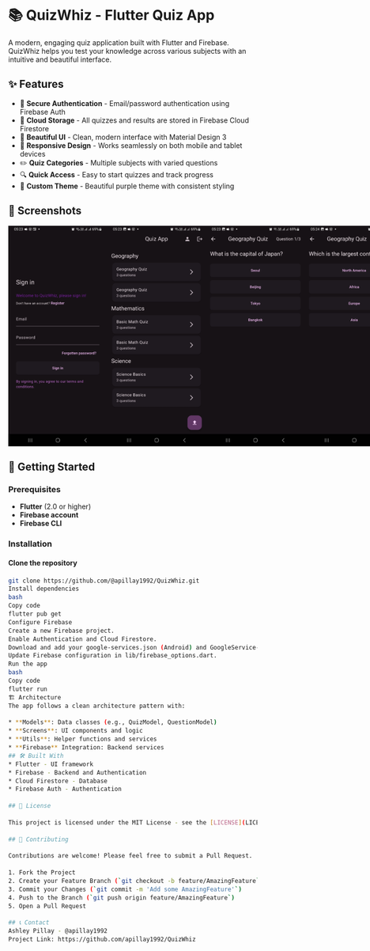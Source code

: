 # 📚 QuizWhiz - Flutter Quiz App

A modern, engaging quiz application built with Flutter and Firebase. QuizWhiz helps you test your knowledge across various subjects with an intuitive and beautiful interface.

## ✨ Features

- 🔐 **Secure Authentication** - Email/password authentication using Firebase Auth
- 💾 **Cloud Storage** - All quizzes and results are stored in Firebase Cloud Firestore
- 🎨 **Beautiful UI** - Clean, modern interface with Material Design 3
- 📱 **Responsive Design** - Works seamlessly on both mobile and tablet devices
- ✏️ **Quiz Categories** - Multiple subjects with varied questions
- 🔍 **Quick Access** - Easy to start quizzes and track progress
- 🌈 **Custom Theme** - Beautiful purple theme with consistent styling

## 📱 Screenshots

<div style="display: flex; justify-content: space-between;">
  <img src="assets/Sign_In.jpg" width="200" alt="Login Screen"/>
  <img src="assets/Home_Page.jpg" width="200" alt="Home Screen"/>
  <img src="assets/Quizz_1.jpg" width="200" alt="Quiz Screen"/>
  <img src="assets/Quizz_2.jpg" width="200" alt="Results Screen"/>
  <img src="assets/Results.jpg" width="200" alt="Results Screen"/>
  <img src="assets/User_profile.jpg" width="200" alt="Results Screen"/>
</div>

## 🚀 Getting Started

### Prerequisites

- **Flutter** (2.0 or higher)
- **Firebase account**
- **Firebase CLI**

### Installation

#### Clone the repository

```bash
git clone https://github.com/@apillay1992/QuizWhiz.git
Install dependencies
bash
Copy code
flutter pub get
Configure Firebase
Create a new Firebase project.
Enable Authentication and Cloud Firestore.
Download and add your google-services.json (Android) and GoogleService-Info.plist (iOS).
Update Firebase configuration in lib/firebase_options.dart.
Run the app
bash
Copy code
flutter run
🏗️ Architecture
The app follows a clean architecture pattern with:

* **Models**: Data classes (e.g., QuizModel, QuestionModel)
* **Screens**: UI components and logic
* **Utils**: Helper functions and services
* **Firebase** Integration: Backend services
## 🛠️ Built With
* Flutter - UI framework
* Firebase - Backend and Authentication
* Cloud Firestore - Database
* Firebase Auth - Authentication

## 📄 License

This project is licensed under the MIT License - see the [LICENSE](LICENSE) file for details.

## 🤝 Contributing

Contributions are welcome! Please feel free to submit a Pull Request.

1. Fork the Project
2. Create your Feature Branch (`git checkout -b feature/AmazingFeature`)
3. Commit your Changes (`git commit -m 'Add some AmazingFeature'`)
4. Push to the Branch (`git push origin feature/AmazingFeature`)
5. Open a Pull Request

## 📞 Contact
Ashley Pillay - @apillay1992
Project Link: https://github.com/apillay1992/QuizWhiz